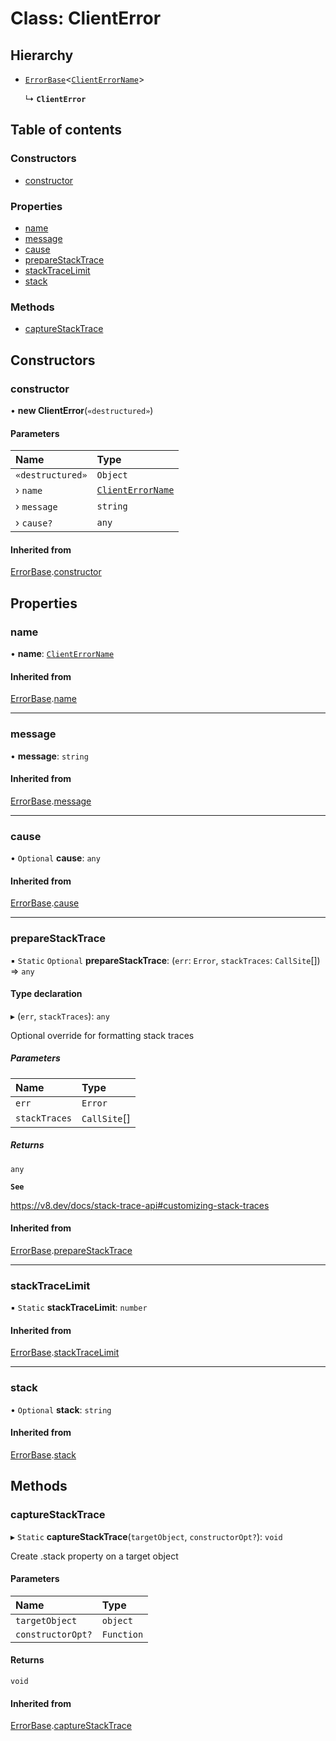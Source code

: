 # Class: ClientError

## Hierarchy

- [`ErrorBase`](ErrorBase.md)\<[`ClientErrorName`](../api_ref.md#clienterrorname)\>

  ↳ **`ClientError`**

## Table of contents

### Constructors

- [constructor](ClientError.md#constructor)

### Properties

- [name](ClientError.md#name)
- [message](ClientError.md#message)
- [cause](ClientError.md#cause)
- [prepareStackTrace](ClientError.md#preparestacktrace)
- [stackTraceLimit](ClientError.md#stacktracelimit)
- [stack](ClientError.md#stack)

### Methods

- [captureStackTrace](ClientError.md#capturestacktrace)

## Constructors

### constructor

• **new ClientError**(`«destructured»`)

#### Parameters

| Name | Type |
| :------ | :------ |
| `«destructured»` | `Object` |
| › `name` | [`ClientErrorName`](../api_ref.md#clienterrorname) |
| › `message` | `string` |
| › `cause?` | `any` |

#### Inherited from

[ErrorBase](ErrorBase.md).[constructor](ErrorBase.md#constructor)

## Properties

### name

• **name**: [`ClientErrorName`](../api_ref.md#clienterrorname)

#### Inherited from

[ErrorBase](ErrorBase.md).[name](ErrorBase.md#name)

___

### message

• **message**: `string`

#### Inherited from

[ErrorBase](ErrorBase.md).[message](ErrorBase.md#message)

___

### cause

• `Optional` **cause**: `any`

#### Inherited from

[ErrorBase](ErrorBase.md).[cause](ErrorBase.md#cause)

___

### prepareStackTrace

▪ `Static` `Optional` **prepareStackTrace**: (`err`: `Error`, `stackTraces`: `CallSite`[]) => `any`

#### Type declaration

▸ (`err`, `stackTraces`): `any`

Optional override for formatting stack traces

##### Parameters

| Name | Type |
| :------ | :------ |
| `err` | `Error` |
| `stackTraces` | `CallSite`[] |

##### Returns

`any`

**`See`**

https://v8.dev/docs/stack-trace-api#customizing-stack-traces

#### Inherited from

[ErrorBase](ErrorBase.md).[prepareStackTrace](ErrorBase.md#preparestacktrace)

___

### stackTraceLimit

▪ `Static` **stackTraceLimit**: `number`

#### Inherited from

[ErrorBase](ErrorBase.md).[stackTraceLimit](ErrorBase.md#stacktracelimit)

___

### stack

• `Optional` **stack**: `string`

#### Inherited from

[ErrorBase](ErrorBase.md).[stack](ErrorBase.md#stack)

## Methods

### captureStackTrace

▸ `Static` **captureStackTrace**(`targetObject`, `constructorOpt?`): `void`

Create .stack property on a target object

#### Parameters

| Name | Type |
| :------ | :------ |
| `targetObject` | `object` |
| `constructorOpt?` | `Function` |

#### Returns

`void`

#### Inherited from

[ErrorBase](ErrorBase.md).[captureStackTrace](ErrorBase.md#capturestacktrace)
